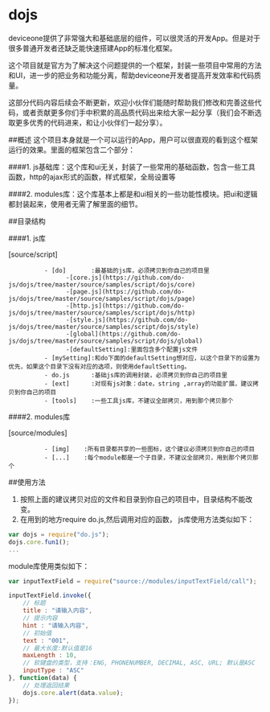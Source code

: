 # dojs
deviceone提供了非常强大和基础底层的组件，可以很灵活的开发App。但是对于很多普通开发者还缺乏能快速搭建App的标准化框架。

这个项目就是官方为了解决这个问题提供的一个框架，封装一些项目中常用的方法和UI，进一步的把业务和功能分离，帮助deviceone开发者提高开发效率和代码质量。

这部分代码内容后续会不断更新，欢迎小伙伴们能随时帮助我们修改和完善这些代码，或者贡献更多你们手中积累的高品质代码出来给大家一起分享（我们会不断选取更多优秀的代码进来，和让小伙伴们一起分享）。

##概述
这个项目本身就是一个可以运行的App，用户可以很直观的看到这个框架运行的效果。里面的框架包含二个部分：

####1. js基础库：这个库和ui无关，封装了一些常用的基础函数，包含一些工具函数，http的ajax形式的函数，样式框架，全局设置等
  
####2. modules库：这个库基本上都是和ui相关的一些功能性模块。把ui和逻辑都封装起来，使用者无需了解里面的细节。

##目录结构

####1. js库

[source/script]

              - [do]       :最基础的js库，必须拷贝到你自己的项目里
                    -[core.js](https://github.com/do-js/dojs/tree/master/source/samples/script/dojs/core) 
                    -[page.js](https://github.com/do-js/dojs/tree/master/source/samples/script/dojs/page)
                    -[http.js](https://github.com/do-js/dojs/tree/master/source/samples/script/dojs/http)
                    -[style.js](https://github.com/do-js/dojs/tree/master/source/samples/script/dojs/style)
                    -[global](https://github.com/do-js/dojs/tree/master/source/samples/script/dojs/global)   
                    -[defaultSetting]:里面包含多个配置js文件    
              - [mySetting]:和do下面的defaultSetting想对应，以这个目录下的设置为优先，如果这个目录下没有对应的选项，则使用defaultSetting。      
              - do.js      :基础js库的调用封装，必须拷贝到你自己的项目里
              - [ext]      :对现有js对象：date，string ,array的功能扩展，建议拷贝到你自己的项目
              - [tools]    :一些工具js库，不建议全部拷贝，用到那个拷贝那个
              

####2. modules库

[source/modules]

              - [img]    :所有目录都共享的一些图标，这个建议必须拷贝到你自己的项目
              - [...]    :每个module都是一个子目录，不建议全部拷贝，用到那个拷贝那个

##使用方法
1. 按照上面的建议拷贝对应的文件和目录到你自己的项目中，目录结构不能改变。
2. 在用到的地方require do.js,然后调用对应的函数，
js库使用方法类似如下：

```JavaScript
var dojs = require("do.js");
dojs.core.fun1();
...
```

module库使用类似如下：

```JavaScript
var inputTextField = require("source://modules/inputTextField/call");

inputTextField.invoke({
    // 标题
    title : "请输入内容",
    // 提示内容
    hint : "请输入内容",
    // 初始值
    text : "001",
    // 最大长度:默认值是16
    maxLength : 10,
    // 软键盘的类型，支持：ENG, PHONENUMBER, DECIMAL, ASC, URL; 默认是ASC
    inputType : "ASC"
}, function(data) {
    // 处理返回结果
    dojs.core.alert(data.value);
});

```
